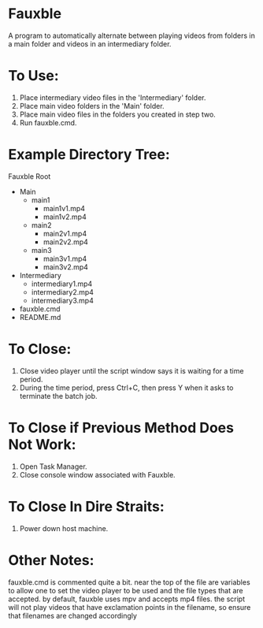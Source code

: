 # Fauxble
A program to automatically alternate between playing videos from folders in a main folder and videos in an intermediary folder.

# To Use:
1. Place intermediary video files in the 'Intermediary' folder.
2. Place main video folders in the 'Main' folder.
3. Place main video files in the folders you created in step two.
4. Run fauxble.cmd.

# Example Directory Tree:

Fauxble Root
- Main
  - main1
    - main1v1.mp4
    - main1v2.mp4
  - main2
    - main2v1.mp4
    - main2v2.mp4
  - main3
    - main3v1.mp4
    - main3v2.mp4
- Intermediary
  - intermediary1.mp4
  - intermediary2.mp4
  - intermediary3.mp4
- fauxble.cmd
- README.md

# To Close:
1. Close video player until the script window says it is waiting for a time period.
2. During the time period, press Ctrl+C, then press Y when it asks to terminate the batch job.

# To Close if Previous Method Does Not Work:
1. Open Task Manager.
2. Close console window associated with Fauxble.

# To Close In Dire Straits:
1. Power down host machine.

# Other Notes:
fauxble.cmd is commented quite a bit. near the top of the file are variables to allow one to set the video player to be used and the file types that are accepted. 
by default, fauxble uses mpv and accepts mp4 files.
the script will not play videos that have exclamation points in the filename, so ensure that filenames are changed accordingly
